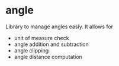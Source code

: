 # angle

Library to manage angles easly. It allows for
- unit of measure check
- angle addition and subtraction
- angle clipping
- angle distance computation

